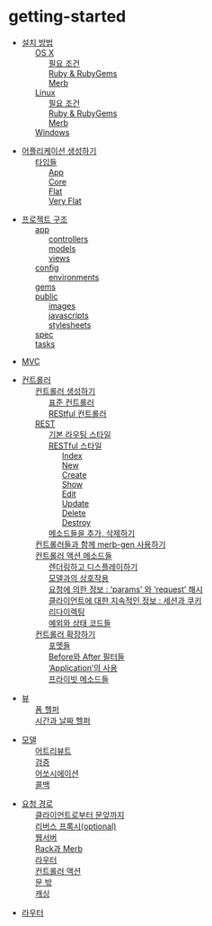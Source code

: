# getting-started

 <ul class='toc'>
<li><a href='/kr/getting-started/instructions'>설치 방법</a>
<ul style='list-style: none;'><li><a href='/kr/getting-started/instructions#os_x'>OS X</a>
	<ul style='list-style: none;'><li><a href='/kr/getting-started/instructions#osx_prerequisites'>필요 조건</a></li>
	<li><a href='/kr/getting-started/instructions#osx_rubygems'>Ruby &amp; RubyGems</a></li>
	<li><a href='/kr/getting-started/instructions#osx_merb'>Merb</a></li>
	</ul>
</li>
<li><a href='/kr/getting-started/instructions#linux'>Linux</a><ul style='list-style: none;'><li><a href='/kr/getting-started/instructions#linux_prerequisites'>필요 조건</a></li><li><a href='/kr/getting-started/instructions#linux_rubygems'>Ruby &amp; RubyGems</a></li>
<li><a href='/kr/getting-started/instructions#linux_merb'>Merb</a></li></ul></li><li><a href='/kr/getting-started/instructions#windows'>Windows</a></li></ul></li></ul>

<ul class='toc'><li><a href='/kr/getting-started/application'>어플리케이션 생성하기</a>
<ul style='list-style: none;'><li><a href='/kr/getting-started/application#types'>타입들</a>
<ul style='list-style: none;'>
	<li><a href='/kr/getting-started/application#app'>App</a></li>
	<li><a href='/kr/getting-started/application#core'>Core</a></li>
	<li><a href='/kr/getting-started/application#flat'>Flat</a></li>
	<li><a href='/kr/getting-started/application#very_flat'>Very Flat</a></li>
</ul></li></ul></li></ul>

<ul class='toc'><li><a href='/kr/getting-started/structure'>프로젝트 구조</a><ul style='list-style: none;'><li><a href='/kr/getting-started/structure#app'>app</a><ul style='list-style: none;'><li><a href='/kr/getting-started/structure#controllers'>controllers</a></li><li><a href='/kr/getting-started/structure#models'>models</a></li><li><a href='/kr/getting-started/structure#views'>views</a></li></ul></li><li><a href='/kr/getting-started/structure#config'>config</a><ul style='list-style: none;'><li><a href='/kr/getting-started/structure#environments'>environments</a></li></ul></li><li><a href='/kr/getting-started/structure#gems'>gems</a></li><li><a href='/kr/getting-started/structure#public'>public</a><ul style='list-style: none;'><li><a href='/kr/getting-started/structure#images'>images</a></li><li><a href='/kr/getting-started/structure#javascripts'>javascripts</a></li><li><a href='/kr/getting-started/structure#stylesheets'>stylesheets</a></li></ul></li><li><a href='/kr/getting-started/structure#spec'>spec</a></li><li><a href='/kr/getting-started/structure#tasks'>tasks</a></li></ul></li></ul>

<ul class='toc'><li><a href='/kr/getting-started/mvc'>MVC</a></li></ul>

<ul class='toc'><li><a href='/kr/getting-started/controllers'>컨트롤러</a><ul style='list-style: none;'>
<li><a href='/kr/getting-started/controllers#generating_controllers'>컨트롤러 생성하기</a>
<ul style='list-style: none;'><li><a href='/kr/getting-started/controllers#a_standard_controller'>표준 컨트롤러</a></li><li><a href='/kr/getting-started/controllers#a_restful_controller'>REStful 컨트롤러</a></li></ul></li><li>
<a href='/kr/getting-started/controllers#rest'><abbr title='Representational state transfer'>REST</abbr></a><ul style='list-style: none;'><li><a href='/kr/getting-started/controllers#the_default_routing_style'>기본 라우팅 스타일</a></li>
<li><a href='/kr/getting-started/controllers#the_restful_style'><abbr title='Representational state transfer'>REST</abbr>ful 스타일</a><ul style='list-style: none;'><li><a href='/kr/getting-started/controllers#index'>Index</a></li><li><a href='/kr/getting-started/controllers#new'>New</a></li><li><a href='/kr/getting-started/controllers#create'>Create</a></li><li><a href='/kr/getting-started/controllers#show'>Show</a></li><li><a href='/kr/getting-started/controllers#edit'>Edit</a></li><li><a href='/kr/getting-started/controllers#update'>Update</a></li><li><a href='/kr/getting-started/controllers#delete'>Delete</a></li><li><a href='/kr/getting-started/controllers#destroy'>Destroy</a></li></ul></li><li><a href='/kr/getting-started/controllers#adding_and_removing_methods'>메소드들을 추가, 삭제하기</a></li></ul></li><li><a href='/kr/getting-started/controllers#using_merbgen_with_controllers'>컨트롤러들과 함께 merb-gen 사용하기</a></li><li><a href='/kr/getting-started/controllers#controller_action_methods'>컨트롤러 액션 메소드들</a><ul style='list-style: none;'><li><a href='/kr/getting-started/controllers#render_and_display'>렌더링하고 디스플레이하기</a></li><li><a href='/kr/getting-started/controllers#interaction_with_model'>모델과의 상호작용</a></li><li><a href='/kr/getting-started/controllers#information_from_the_request_the_params_and_request_hashes'>요청에 의한 정보 : &#8216;params&#8217; 와 &#8216;request&#8217; 해시</a></li><li><a href='/kr/getting-started/controllers#persistant_information_about_the_client_sessions_and_cookies'>클라이언트에 대한 지속적인 정보 : 세션과 쿠키</a></li><li><a href='/kr/getting-started/controllers#redirecting'>리다이렉팅</a></li><li><a href='/kr/getting-started/controllers#exceptions_and_status_codes'>예외와 상태 코드들</a></li></ul></li><li><a href='/kr/getting-started/controllers#extending_controllers'>컨트롤러 확장하기</a><ul style='list-style: none;'><li><a href='/kr/getting-started/controllers#formats'>포멧들</a></li><li><a href='/kr/getting-started/controllers#before_and_after_filters'>Before와 After 필터들</a></li><li><a href='/kr/getting-started/controllers#use_of_application'>&#8216;Application&#8217;의 사용</a></li><li><a href='/kr/getting-started/controllers#private_methods'>프라이빗 메소드들</a></li></ul></li></ul></li></ul>

<ul class='toc'><li><a href='/kr/getting-started/views'>뷰</a><ul style='list-style: none;'><li><a href='/kr/getting-started/views#form_helpers'>폼 헬퍼</a></li><li><a href='/kr/getting-started/views#date_and_time_helpers'>시간과 날짜 헬퍼</a></li></ul></li></ul>

<ul class='toc'><li><a href='/kr/getting-started/models'>모델</a><ul style='list-style: none;'><li><a href='/kr/getting-started/models#attributes'>어트리뷰트</a></li><li><a href='/kr/getting-started/models#validations'>검증</a></li><li><a href='/kr/getting-started/models#associations'>어쏘시에이션</a></li><li><a href='/kr/getting-started/models#callbacks'>콜백</a></li></ul></li></ul>

<ul class='toc'><li><a href='/kr/getting-started/path'>요청 경로</a><ul style='list-style: none;'><li><a href='/kr/getting-started/path#from_the_client_to_our_doorstep'>클라이언트로부터 문앞까지</a></li><li><a href='/kr/getting-started/path#reverse_proxy_optional'>리버스 프록시(optional)</a></li><li><a href='/kr/getting-started/path#web_server'>웹서버</a></li><li><a href='/kr/getting-started/path#rack_and_merb'>Rack과 Merb</a></li><li><a href='/kr/getting-started/path#router'>라우터</a></li><li><a href='/kr/getting-started/path#controller_action'>컨트롤러 액션</a></li><li><a href='/kr/getting-started/path#out_the_door'>문 밖</a></li><li><a href='/kr/getting-started/path#caching'>캐싱</a></li></ul></li></ul>

<ul class='toc'><li><a href='/kr/getting-started/router'>라우터</a></li></ul> 
